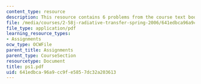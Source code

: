```yaml
---
content_type: resource
description: This resource contains 6 problems from the course text book.
file: /media/courses/2-58j-radiative-transfer-spring-2006/641edbca96a9cc9fe5857dc32a203613_ps1.pdf
file_type: application/pdf
learning_resource_types:
- Assignments
ocw_type: OCWFile
parent_title: Assignments
parent_type: CourseSection
resourcetype: Document
title: ps1.pdf
uid: 641edbca-96a9-cc9f-e585-7dc32a203613
---
```

